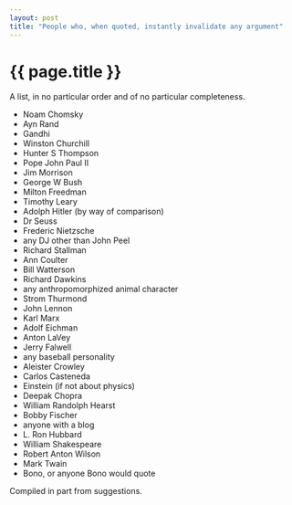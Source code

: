 ```yaml
---
layout: post
title: "People who, when quoted, instantly invalidate any argument"
---
```


{{ page.title }}
================

A list, in no particular order and of no particular completeness.

-   Noam Chomsky
-   Ayn Rand
-   Gandhi
-   Winston Churchill
-   Hunter S Thompson
-   Pope John Paul II
-   Jim Morrison
-   George W Bush
-   Milton Freedman
-   Timothy Leary
-   Adolph Hitler (by way of comparison)
-   Dr Seuss
-   Frederic Nietzsche
-   any DJ other than John Peel
-   Richard Stallman
-   Ann Coulter
-   Bill Watterson
-   Richard Dawkins
-   any anthropomorphized animal character
-   Strom Thurmond
-   John Lennon
-   Karl Marx
-   Adolf Eichman
-   Anton LaVey
-   Jerry Falwell
-   any baseball personality
-   Aleister Crowley
-   Carlos Casteneda
-   Einstein (if not about physics)
-   Deepak Chopra
-   William Randolph Hearst
-   Bobby Fischer
-   anyone with a blog
-   L. Ron Hubbard
-   William Shakespeare
-   Robert Anton Wilson
-   Mark Twain
-   Bono, or anyone Bono would quote

Compiled in part from suggestions.
